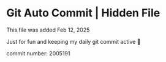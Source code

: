 # Git Auto Commit | Hidden File

This file was added Feb 12, 2025

Just for fun and keeping my daily git commit active 🤪

commit number: 2005191
